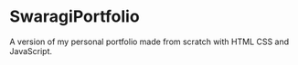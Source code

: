 # SwaragiPortfolio
A version of my personal portfolio made from scratch with HTML CSS and JavaScript.

